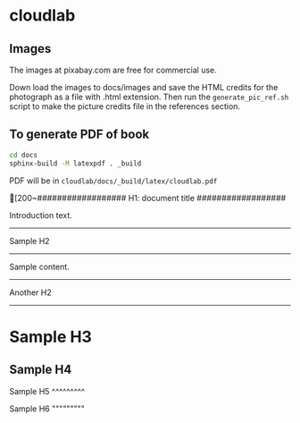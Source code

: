 # cloudlab

## Images

The images at pixabay.com are free for commercial use.

Down load the images to docs/images and save the HTML credits
for the photograph as a file with .html extension. Then run the
`generate_pic_ref.sh` script to make the picture credits file
in the references section.

## To generate PDF of book

```bash
cd docs
sphinx-build -M latexpdf . _build
```

PDF will be in `cloudlab/docs/_build/latex/cloudlab.pdf`

[200~##################
H1: document title
##################

Introduction text.


*********
Sample H2
*********

Sample content.


**********
Another H2
**********

Sample H3
=========

Sample H4
---------

Sample H5
^^^^^^^^^

Sample H6
"""""""""
